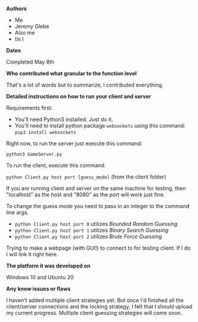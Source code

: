 **Authors**

* Me
* Jeremy Glebe
* Also me
* tis I

**Dates**

Completed May 8th

**Who contributed what granular to the function level**

That's a lot of words but to summarize, I contributed everything.

**Detailed instructions on how to run your client and server**

Requirements first:
* You'll need Python3 installed. Just do it.
* You'll need to install python package `websockets` using this command: `pip3 install websockets`

Right now, to run the server just execute this command:

`python3 GameServer.py`

To run the client, execute this command:

`python Client.py host port [guess_mode]` (from the client folder)

If you are running client and server on the same machine for testing, then "localhost" as the host and "8080" as the port will work just fine.

To change the guess mode you need to pass in an integer to the command line args.
* `python Client.py host port 0` utilizes *Bounded Random Guessing*
* `python Client.py host port 1` utilizes *Binary Search Guessing*
* `python Client.py host port 2` utilizes *Brute Force Guessing*

Trying to make a webpage (with GUI!) to connect to for testing client. If I do I will link it right here.

**The platform it was developed on**

Windows 10 and Ubuntu 20

**Any know issues or flaws**

I haven't added multiple client strategies yet. But once I'd finished all the client/server connections and the locking strategy, I felt that I should upload my current progress. Multiple client guessing strategies will come soon.